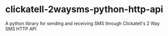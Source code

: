 # clickatell-2waysms-python-http-api
A python library for sending and receiving SMS through Clickatell's 2 Way SMS HTTP API

